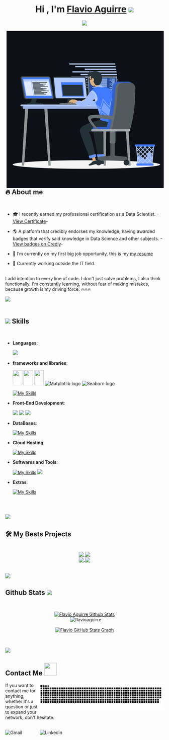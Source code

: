 <h1 align="center"><b>Hi , I'm <a href="https://www.linkedin.com/in/flavio-aguirre-12784a252/">Flavio Aguirre</a></b>
<img src="https://media.giphy.com/media/hvRJCLFzcasrR4ia7z/giphy.gif" width="35"></h1>
<p align="center">
<a href="https://github.com/DenverCoder1/readme-typing-svg">
<img src="https://readme-typing-svg.herokuapp.com?font=Time+New+Roman&color=cyan&size=25&center=true&vCenter=true&width=600&height=100&lines=I'm+Data+Scientist;I'm+Python+Developer;I'm+Web+Developer;Of+course+I'm+an+active+learner;And+Fanatic+of+self+improvement..<3">
</a>
</p>

<p><img align="right" src="https://raw.githubusercontent.com/SubhadeepZilong/SubhadeepZilong/main/icons/animation_500_kxa883sd.gif" alt="SubhadeepZilong" /></p>
	
##  🔥  **About me**

<br>

- 🎓 I recently earned my professional certification as a Data Scientist. -[View Certificate](https://coursera.org/share/e1bf682c0ff12bd89baf32ec7de5b6e7)- <br>

- 🌎 A platform that credibly endorses my knowledge, having awarded badges that verify said knowledge in Data Science and other subjects.
-[View badges on Credly](https://www.credly.com/users/flavio-aguirre.84c58337)- <br>

- 🚀 I’m currently on my first big job opportunity, this is my [my resume](https://drive.google.com/file/d/1W-0qVRf1Gibuq4WgRHYaInhIqbBocKjc/view?usp=sharing) <br>

- 💼 Currently working outside the IT field.
<br>
I add intention to every line of code.
I don't just solve problems, I also think functionally.
I'm constantly learning, without fear of making mistakes,
because growth is my driving force. 🔥🔥🔥

<img src="https://user-images.githubusercontent.com/73097560/115834477-dbab4500-a447-11eb-908a-139a6edaec5c.gif"><br><br>

## <img src="https://media2.giphy.com/media/QssGEmpkyEOhBCb7e1/giphy.gif?cid=ecf05e47a0n3gi1bfqntqmob8g9aid1oyj2wr3ds3mg700bl&rid=giphy.gif" width ="25"><b> Skills</b>
<br>
<p align="center">

- **Languages**:
    
    <img src="https://cdn.jsdelivr.net/gh/devicons/devicon/icons/python/python-original.svg"  style="height: 3rem"/>
    

- **frameworks and libraries**:

    <img width="30px" src="https://cdn.jsdelivr.net/gh/devicons/devicon/icons/numpy/numpy-original.svg" style="height: 3rem"/>
    <img width="30px" src="https://cdn.jsdelivr.net/gh/devicons/devicon/icons/pandas/pandas-original.svg" style="height: 3rem"/>
    <img width="30px" src="https://cdn.jsdelivr.net/gh/devicons/devicon/icons/tensorflow/tensorflow-original.svg" style="height: 3rem"/>
    <img src="https://matplotlib.org/_static/logo2_compressed.svg" alt="Matplotlib logo" width="100"/>
    <img src="https://seaborn.pydata.org/_static/logo-wide-lightbg.svg" alt="Seaborn logo" width="120"/>
    
    [![My Skills](https://skillicons.dev/icons?i=sklearn,django,fastapi,flutter,flask)](https://skillicons.dev) <br>



- **Front-End Development**:
  
  <img src="https://cdn.jsdelivr.net/gh/devicons/devicon/icons/html5/html5-original-wordmark.svg" style="height: 3rem"/>
  <img src="https://cdn.jsdelivr.net/gh/devicons/devicon/icons/css3/css3-original-wordmark.svg" style="height: 3rem"/>
  <img src="https://cdn.jsdelivr.net/gh/devicons/devicon/icons/javascript/javascript-plain.svg" style="height: 3rem"/>

- **DataBases**:

    [![My Skills](https://skillicons.dev/icons?i=sqlite,postgres,mysql,mongodb)](https://skillicons.dev)


- **Cloud Hosting**:

    [![My Skills](https://skillicons.dev/icons?i=azure,gcp)](https://skillicons.dev)
    

- **Softwares and Tools**:
    
    [![My Skills](https://skillicons.dev/icons?i=git,github,vscode,docker,ai)](https://skillicons.dev) 
     <img style="height: 3rem" src="https://cdn.jsdelivr.net/gh/devicons/devicon/icons/jupyter/jupyter-original.svg" />
    

- **Extras**:

    [![My Skills](https://skillicons.dev/icons?i=powershell,discord)](https://skillicons.dev)

<br>
<br>

<img src="https://user-images.githubusercontent.com/73097560/115834477-dbab4500-a447-11eb-908a-139a6edaec5c.gif"> <br>

## 🛠️ My Bests Projects

<div align="center">
	<br>
<a href="https://github.com/flavioaguirre/precipi-check">
  <img align="center" src="https://github-readme-stats.anuraghazra1.vercel.app/api/pin/?username=flavioaguirre&repo=precipi-check&theme=tokyonight" />
</a>  

<a href="https://github.com/flavioaguirre/datascience-capstone">
  <img align="center" src="https://github-readme-stats.anuraghazra1.vercel.app/api/pin/?username=flavioaguirre&repo=datascience-capstone&theme=tokyonight" />
</a> <br>

<a href="https://github.com/flavioaguirre/eda-with-sql">
  <img align="center" src="https://github-readme-stats.anuraghazra1.vercel.app/api/pin/?username=flavioaguirre&repo=eda-with-sql&theme=tokyonight" />
</a>  

<a href="https://github.com/flavioaguirre/data-analysis-ibm">
  <img align="center" src="https://github-readme-stats.anuraghazra1.vercel.app/api/pin/?username=flavioaguirre&repo=data-analysis-ibm&theme=tokyonight" />
</a>  

</div>
<br>
<br>
<img src="https://user-images.githubusercontent.com/73097560/115834477-dbab4500-a447-11eb-908a-139a6edaec5c.gif">

## Github Stats <img src = "https://i.pinimg.com/originals/65/c4/f4/65c4f452571be1261e9c623f7da488ac.gif" width = 35px>

  <br/>
  <p align="center">
	    <a href="https://github.com/flavioaguirre?tab=repositories"><img alt="Flavio Aguirre Github Stats" src="https://github-readme-stats.vercel.app/api?username=flavioaguirre&show_icons=true&count_private=true&theme=tokyonight" height="192px"/></a>
	<br/>
	  &nbsp;
		  <img src="https://github-readme-stats.vercel.app/api/top-langs?username=flavioaguirre&show_icons=true&locale=en&layout=compact&theme=tokyonight" alt="flavioaguirre" height="192px"/>
	  <br/>
	  <div align="center">
	<a href="https://github.com/flavioaguirre?tab=repositories">
	  <img align="center" src="https://github-profile-summary-cards.vercel.app/api/cards/profile-details?username=flavioaguirre&theme=tokyonight&hide_border=true)](https://github.com/flavioaguirre)" alt="Flavio GitHub Stats Graph"/>
	</a>
	<br><br>
	</div>

  </p>

<br/>


<img src="https://user-images.githubusercontent.com/73097560/115834477-dbab4500-a447-11eb-908a-139a6edaec5c.gif">

<p align="center">
<h2>Contact Me   <img src='https://raw.githubusercontent.com/ShahriarShafin/ShahriarShafin/main/Assets/handshake.gif' width="40px" height="40px"></h2>
<p>
<img hight="400" width="400" align="right" alt="GIF" src="https://raw.githubusercontent.com/Elanza-48/Elanza-48/main/resources/img/github-contribution-grid-snake.svg">

If you want to contact me for anything, whether it's a question or just to expand your network, don't hesitate.

<br>
<a href="mailto:flavioaguirre0@gmail.com">
 <img align="left" alt="Gmail" width="110" hight="90" src="https://github.com/Xx-Ashutosh-xX/Xx-Ashutosh-xX/blob/master/assets/icons/gmail.png" />
</a>
<a href="https://www.linkedin.com/in/flavio-aguirre-12784a252/">
  <img align="left" alt="Linkedin" width="130" hight="90" src="https://github.com/Xx-Ashutosh-xX/Xx-Ashutosh-xX/blob/master/assets/icons/linkedin.png" />
</br>
</br>
</br>
</a>

 </p>
</p>

